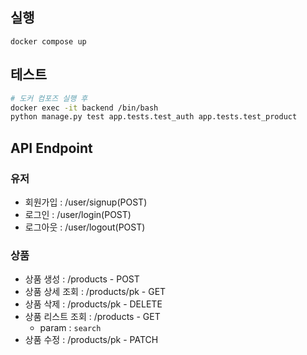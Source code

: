 ## 실행

```commandline
docker compose up
```

## 테스트

```sh
# 도커 컴포즈 실행 후
docker exec -it backend /bin/bash
python manage.py test app.tests.test_auth app.tests.test_product
```

## API Endpoint

### 유저

- 회원가입 : /user/signup(POST)
- 로그인 : /user/login(POST)
- 로그아웃 : /user/logout(POST)

### 상품

- 상품 생성 : /products - POST
- 상품 상세 조회 : /products/pk - GET
- 상품 삭제 : /products/pk - DELETE
- 상품 리스트 조회 : /products - GET
  - param : `search`
- 상품 수정 : /products/pk - PATCH

